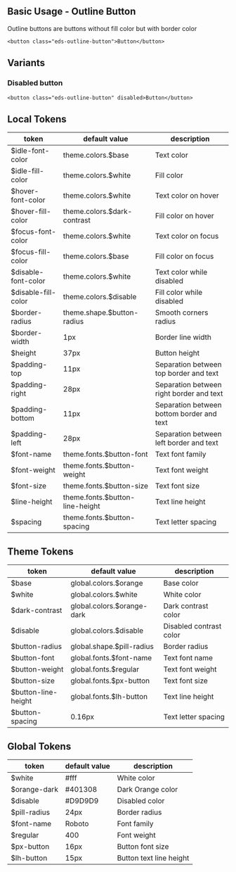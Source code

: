 ## Basic Usage - Outline Button
 
Outline buttons are buttons without fill color but with border color

```interactive
<button class="eds-outline-button">Button</button>
```

## Variants

### Disabled button

```interactive
<button class="eds-outline-button" disabled>Button</button>
```

## Local Tokens

| token              | default value                     | description                                  |
| ------------------ | --------------------------------- | -------------------------------------------- |
| $idle-font-color   | theme.colors.$base                | Text color                                   |
| $idle-fill-color   | theme.colors.$white               | Fill color                                   |
| $hover-font-color  | theme.colors.$white               | Text color on hover                          |
| $hover-fill-color  | theme.colors.$dark-contrast       | Fill color on hover                          |
| $focus-font-color  | theme.colors.$white               | Text color on focus                          |
| $focus-fill-color  | theme.colors.$base                | Fill color on focus                          |
| $disable-font-color| theme.colors.$white               | Text color while disabled                    |
| $disable-fill-color| theme.colors.$disable             | Fill color while disabled                    |
| $border-radius     | theme.shape.$button-radius        | Smooth corners radius                        |
| $border-width      | 1px                               | Border line width                            |
| $height            | 37px                              | Button height                                |
| $padding-top       | 11px                              | Separation between top border and text       |
| $padding-right     | 28px                              | Separation between right border and text     |
| $padding-bottom    | 11px                              | Separation between bottom border and text    |
| $padding-left      | 28px                              | Separation between left border and text      |
| $font-name         | theme.fonts.$button-font          | Text font family                             |
| $font-weight       | theme.fonts.$button-weight        | Text font weight                             |
| $font-size         | theme.fonts.$button-size          | Text font size                               |
| $line-height       | theme.fonts.$button-line-height   | Text line height                             |
| $spacing           | theme.fonts.$button-spacing       | Text letter spacing                          |


## Theme Tokens
| token                 | default value                      | description            |
| --------------------- | ---------------------------------- | ---------------------- |
| $base                 | global.colors.$orange              | Base color             |
| $white                | global.colors.$white               | White color            |
| $dark-contrast        | global.colors.$orange-dark         | Dark contrast color    |
| $disable              | global.colors.$disable             | Disabled contrast color|
| $button-radius        | global.shape.$pill-radius          | Border radius          |
| $button-font          | global.fonts.$font-name            | Text font name         |
| $button-weight        | global.fonts.$regular              | Text font weight       |
| $button-size          | global.fonts.$px-button            | Text font size         |
| $button-line-height   | global.fonts.$lh-button            | Text line height       |
| $button-spacing       | 0.16px                             | Text letter spacing    |


## Global Tokens
| token         | default value | description             |
| ------------- | ------------- | ----------------------- |
| $white        | #fff          | White color             |
| $orange-dark  | #401308       | Dark Orange color       |
| $disable      | #D9D9D9       | Disabled color          |
| $pill-radius  | 24px          | Border radius           |
| $font-name    | Roboto        | Font family             |
| $regular      | 400           | Font weight             |
| $px-button    | 16px          | Button font size        |
| $lh-button    | 15px          | Button text line height |